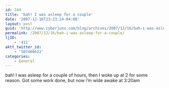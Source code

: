 ```yaml
---
id: 244
title: 'bah! I was asleep for a couple'
date: '2007-12-16T23:23:14-04:00'
layout: post
guid: 'http://www.cyberjunx.com/blog/archives/2007/12/16/bah-i-was-asleep-for-a-couple/'
permalink: /2007/12/16/bah-i-was-asleep-for-a-couple/
ljID:
    - '411'
aktt_twitter_id:
    - '507486622'
categories:
    - General
---
```


bah! I was asleep for a couple of hours, then I woke up at 2 for some reason. Got some work done, but now i’m wide awake at 3:20am